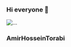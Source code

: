 ### Hi everyone 👋
![...](https://cdn.iconscout.com/icon/free/png-512/flutter-2038877-1720090.png)
### AmirHosseinTorabi
